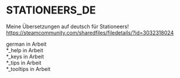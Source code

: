 # STATIONEERS_DE
Meine Übersetzungen auf deutsch für Stationeers!
https://steamcommunity.com/sharedfiles/filedetails/?id=3032318024

german in Arbeit  
*_help in Arbeit  
*_keys in Arbeit  
*_tips in Arbeit  
*_tooltips in Arbeit  

